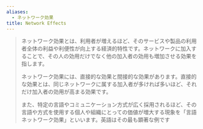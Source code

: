 ```yaml
---
aliases:
  - ネットワーク効果
title: Network Effects
---
```

> ネットワーク効果とは、利用者が増えるほど、そのサービスや製品の利用者全体の利益や利便性が向上する経済的特性です。ネットワークに加入することで、その人の効用だけでなく他の加入者の効用も増加させる効果を指します。﻿
> 
> ネットワーク効果には、直接的な効果と間接的な効果があります。直接的な効果とは、同じネットワークに属する加入者が多ければ多いほど、それだけ加入者の効用が高まる効果です。﻿
> 
> また、特定の言語やコミュニケーション方式が広く採用されるほど、その言語や方式を使用する個人や組織にとっての価値が増大する現象を「言語ネットワーク効果」といいます。英語はその最も顕著な例です

